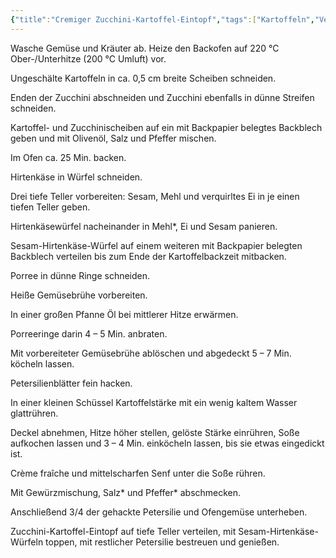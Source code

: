 ```yaml
---
{"title":"Cremiger Zucchini-Kartoffel-Eintopf","tags":["Kartoffeln","Vegetarisch"],"ingredientList":[{"title":"Für 2 Portionen","ingredients":["500 g Kartoffeln","1 Stück Zucchini","150 g Crème fraîche","10 ml mittelscharfer Senf","10 g Petersilie","1 Ei","Porree","Hirtenkäse","Sesam","4 g Speisestärke/Kartoffelstärke","Öl","Salz","Pfeffer"]}]}
---
```

Wasche Gemüse und Kräuter ab. Heize den Backofen auf 220 °C Ober-/Unterhitze (200 °C Umluft) vor. 

Ungeschälte Kartoffeln in ca. 0,5 cm breite Scheiben schneiden.

Enden der Zucchini abschneiden und Zucchini ebenfalls in dünne Streifen schneiden.

Kartoffel- und Zucchinischeiben auf ein mit Backpapier belegtes Backblech geben und mit Olivenöl, Salz und Pfeffer mischen.

Im Ofen ca. 25 Min. backen.

Hirtenkäse in Würfel schneiden.

Drei tiefe Teller vorbereiten: Sesam, Mehl und verquirltes Ei in je einen tiefen Teller geben.

Hirtenkäsewürfel nacheinander in Mehl*, Ei und Sesam panieren.

Sesam-Hirtenkäse-Würfel auf einem weiteren mit Backpapier belegten Backblech verteilen bis zum Ende der Kartoffelbackzeit mitbacken.

Porree in dünne Ringe schneiden.

Heiße Gemüsebrühe vorbereiten.

In einer großen Pfanne Öl bei mittlerer Hitze erwärmen.

Porreeringe darin 4 – 5 Min. anbraten.

Mit vorbereiteter Gemüsebrühe ablöschen und abgedeckt 5 – 7 Min. köcheln lassen.

Petersilienblätter fein hacken.

In einer kleinen Schüssel Kartoffelstärke mit ein wenig kaltem Wasser glattrühren.

Deckel abnehmen, Hitze höher stellen, gelöste Stärke einrühren, Soße aufkochen lassen und 3 – 4 Min. einköcheln lassen, bis sie etwas eingedickt ist.

Crème fraîche und mittelscharfen Senf unter die Soße rühren.

Mit Gewürzmischung, Salz* und Pfeffer* abschmecken.

Anschließend 3/4 der gehackte Petersilie und Ofengemüse unterheben.

Zucchini-Kartoffel-Eintopf auf tiefe Teller verteilen, mit Sesam-Hirtenkäse-Würfeln toppen, mit restlicher Petersilie bestreuen und genießen.